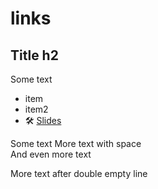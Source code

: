 # links

## Title h2

Some text

- item
- item2
- 🛠️ [Slides](https://docs.google.com/presentation/d/1mLQ0pcImgUD-ohsnE39h-EZUOX6lPQnHuZEq8bfzYgc/edit#slide=id.g2fccb3e1e16_0_211)


Some text
More text with space  
And even more text

More text after double empty line
